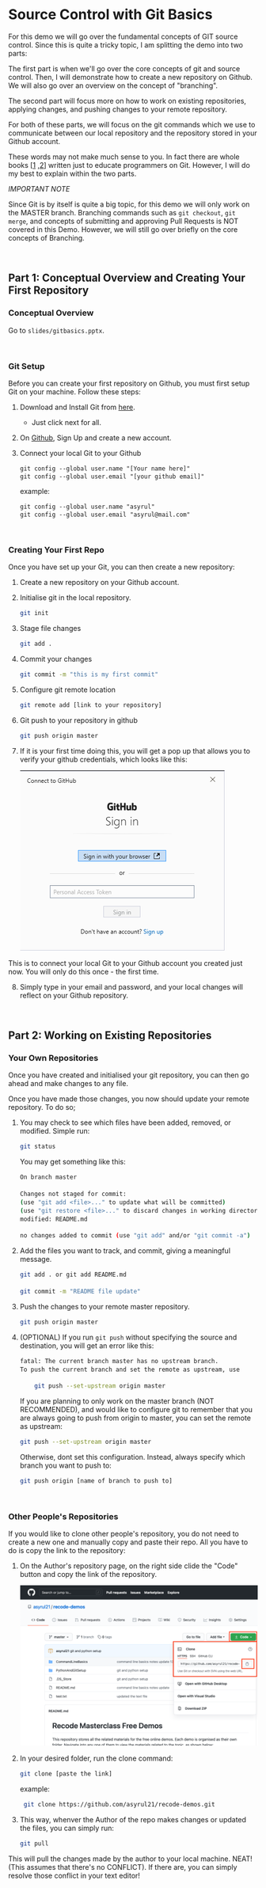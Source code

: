 # Source Control with Git Basics

For this demo we will go over the fundamental concepts of GIT source control. Since this is quite a tricky topic, I am splitting the demo into two parts:

The first part is when we'll go over the core concepts of git and source control. Then, I will demonstrate how to create a new repository on Github. We will also go over an overview on the concept of "branching".

The second part will focus more on how to work on existing repositories, applying changes, and pushing changes to your remote repository.

For both of these parts, we will focus on the git commands which we use to communicate between our local repository and the repository stored in your Github account.

These words may not make much sense to you. In fact there are whole books [[1](https://www.goodreads.com/book/show/6518085-pro-git) ,[2](https://www.goodreads.com/book/show/51649022-beginning-git-and-github)] written just to educate programmers on Git. However, I will do my best to explain within the two parts.

_IMPORTANT NOTE_

Since Git is by itself is quite a big topic, for this demo we will only work on the MASTER branch. Branching commands such as `git checkout`, `git merge`, and concepts of submitting and approving Pull Requests is NOT covered in this Demo. However, we will still go over briefly on the core concepts of Branching.

<br/>

## Part 1: Conceptual Overview and Creating Your First Repository

### Conceptual Overview

Go to `slides/gitbasics.pptx`.

<br/>

### Git Setup

Before you can create your first repository on Github, you must first setup Git on your machine. Follow these steps:

1. Download and Install Git from [here](https://git-scm.com/downloads).

   - Just click next for all.

2. On [Github](https://github.com), Sign Up and create a new account.

3. Connect your local Git to your Github

   ```
   git config --global user.name "[Your name here]"
   git config --global user.email "[your github email]"
   ```

   example:

   ```
   git config --global user.name "asyrul"
   git config --global user.email "asyrul@mail.com"
   ```

   <br/>

### Creating Your First Repo

Once you have set up your Git, you can then create a new repository:

1. Create a new repository on your Github account.

2. Initialise git in the local repository.

   ```bash
   git init
   ```

3. Stage file changes

   ```bash
   git add .
   ```

4. Commit your changes

   ```bash
   git commit -m "this is my first commit"
   ```

5. Configure git remote location

   ```bash
   git remote add [link to your repository]
   ```

6. Git push to your repository in github

   ```bash
   git push origin master
   ```

7. If it is your first time doing this, you will get a pop up that allows you to verify your github credentials, which looks like this:

   ![git sign in screenshot](images/git-sign-in.png)

This is to connect your local Git to your Github account you created just now. You will only do this once - the first time.

8. Simply type in your email and password, and your local changes will reflect on your Github repository.

<br/>

## Part 2: Working on Existing Repositories

### Your Own Repositories

Once you have created and initialised your git repository, you can then go ahead and make changes to any file.

Once you have made those changes, you now should update your remote repository. To do so;

1.  You may check to see which files have been added, removed, or modified. Simple run:

    ```bash
    git status
    ```

    You may get something like this:

    ```bash
    On branch master

    Changes not staged for commit:
    (use "git add <file>..." to update what will be committed)
    (use "git restore <file>..." to discard changes in working directory)
    modified: README.md

    no changes added to commit (use "git add" and/or "git commit -a")
    ```

2.  Add the files you want to track, and commit, giving a meaningful message.

    ```bash
    git add . or git add README.md

    git commit -m "README file update"
    ```

3.  Push the changes to your remote master repository.

    ```bash
    git push origin master
    ```

4.  (OPTIONAL) If you run `git push` without specifying the source and destination, you will get an error like this:

    ```bash
    fatal: The current branch master has no upstream branch.
    To push the current branch and set the remote as upstream, use

        git push --set-upstream origin master
    ```

    If you are planning to only work on the master branch (NOT RECOMMENDED), and would like to configure git to remember that you are always going to push from origin to master, you can set the remote as upstream:

    ```bash
    git push --set-upstream origin master
    ```

    Otherwise, dont set this configuration. Instead, always specify which branch you want to push to:

    ```bash
    git push origin [name of branch to push to]
    ```

<br/>

### Other People's Repositories

If you would like to clone other people's repository, you do not need to create a new one and manually copy and paste their repo. All you have to do is copy the link to the repository:

1. On the Author's repository page, on the right side clide the "Code" button and copy the link of the repository.

   ![Git Clone Example](images/git-clone-recode.png)

2. In your desired folder, run the clone command:

   ```bash
   git clone [paste the link]
   ```

   example:

   ```bash
    git clone https://github.com/asyrul21/recode-demos.git
   ```

3. This way, whenver the Author of the repo makes changes or updated the files, you can simply run:

   ```bash
   git pull
   ```

This will pull the changes made by the author to your local machine. NEAT! (This assumes that there's no CONFLICT). If there are, you can simply resolve those conflict in your text editor!
